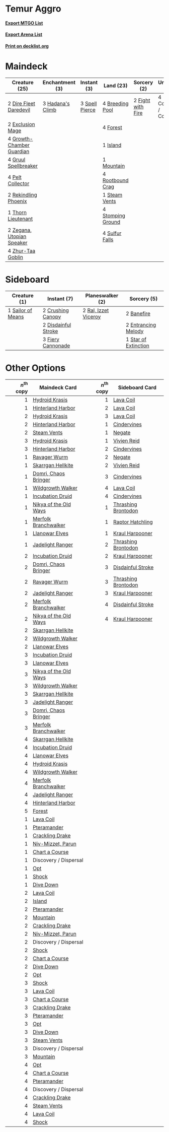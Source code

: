 # Temur Aggro

#### [Export MTGO List](../collection/Temur%20Aggro/Temur%20Aggro.txt)
#### [Export Arena List](../collection/Temur%20Aggro/Temur%20Aggro_arena.txt)
#### [Print on decklist.org](http://decklist.org/?deckmain=4%09Breeding%20Pool%0A4%09Collision%20/%20Colossus%0A2%09Dire%20Fleet%20Daredevil%0A2%09Exclusion%20Mage%0A2%09Fight%20with%20Fire%0A4%09Forest%0A4%09Growth-Chamber%20Guardian%0A4%09Gruul%20Spellbreaker%0A3%09Hadana's%20Climb%0A1%09Island%0A1%09Mountain%0A4%09Pelt%20Collector%0A2%09Rekindling%20Phoenix%0A4%09Rootbound%20Crag%0A3%09Spell%20Pierce%0A1%09Steam%20Vents%0A4%09Stomping%20Ground%0A4%09Sulfur%20Falls%0A1%09Thorn%20Lieutenant%0A2%09Zegana,%20Utopian%20Speaker%0A4%09Zhur-Taa%20Goblin&deckside=2%09Banefire%0A2%09Crushing%20Canopy%0A2%09Disdainful%20Stroke%0A2%09Entrancing%20Melody%0A3%09Fiery%20Cannonade%0A2%09Ral,%20Izzet%20Viceroy%0A1%09Sailor%20of%20Means%0A1%09Star%20of%20Extinction)
# Maindeck

|                                           Creature (25)                                            |                                      Enchantment (3)                                      |                                       Instant (3)                                       |                                         Land (23)                                          |                                        Sorcery (2)                                         |     Unknown (4)      |
|----------------------------------------------------------------------------------------------------|-------------------------------------------------------------------------------------------|-----------------------------------------------------------------------------------------|--------------------------------------------------------------------------------------------|--------------------------------------------------------------------------------------------|----------------------|
|2 [Dire Fleet Daredevil](http://gatherer.wizards.com/Pages/Card/Details.aspx?multiverseid=439756)   |3 [Hadana's Climb](http://gatherer.wizards.com/Pages/Card/Details.aspx?multiverseid=439815)|3 [Spell Pierce](http://gatherer.wizards.com/Pages/Card/Details.aspx?multiverseid=425876)|4 [Breeding Pool](http://gatherer.wizards.com/Pages/Card/Details.aspx?multiverseid=97088)   |2 [Fight with Fire](http://gatherer.wizards.com/Pages/Card/Details.aspx?multiverseid=443007)|4 Collision / Colossus|
|2 [Exclusion Mage](http://gatherer.wizards.com/Pages/Card/Details.aspx?multiverseid=447191)         |                                                                                           |                                                                                         |4 [Forest](http://gatherer.wizards.com/Pages/Card/Details.aspx?multiverseid=439860)         |                                                                                            |                      |
|4 [Growth-Chamber Guardian](http://gatherer.wizards.com/Pages/Card/Details.aspx?multiverseid=457272)|                                                                                           |                                                                                         |1 [Island](http://gatherer.wizards.com/Pages/Card/Details.aspx?multiverseid=439857)         |                                                                                            |                      |
|4 [Gruul Spellbreaker](http://gatherer.wizards.com/Pages/Card/Details.aspx?multiverseid=457323)     |                                                                                           |                                                                                         |1 [Mountain](http://gatherer.wizards.com/Pages/Card/Details.aspx?multiverseid=439859)       |                                                                                            |                      |
|4 [Pelt Collector](http://gatherer.wizards.com/Pages/Card/Details.aspx?multiverseid=452891)         |                                                                                           |                                                                                         |4 [Rootbound Crag](http://gatherer.wizards.com/Pages/Card/Details.aspx?multiverseid=420934) |                                                                                            |                      |
|2 [Rekindling Phoenix](http://gatherer.wizards.com/Pages/Card/Details.aspx?multiverseid=439768)     |                                                                                           |                                                                                         |1 [Steam Vents](http://gatherer.wizards.com/Pages/Card/Details.aspx?multiverseid=405109)    |                                                                                            |                      |
|1 [Thorn Lieutenant](http://gatherer.wizards.com/Pages/Card/Details.aspx?multiverseid=447339)       |                                                                                           |                                                                                         |4 [Stomping Ground](http://gatherer.wizards.com/Pages/Card/Details.aspx?multiverseid=405110)|                                                                                            |                      |
|2 [Zegana, Utopian Speaker](http://gatherer.wizards.com/Pages/Card/Details.aspx?multiverseid=457358)|                                                                                           |                                                                                         |4 [Sulfur Falls](http://gatherer.wizards.com/Pages/Card/Details.aspx?multiverseid=443135)   |                                                                                            |                      |
|4 [Zhur-Taa Goblin](http://gatherer.wizards.com/Pages/Card/Details.aspx?multiverseid=457359)        |                                                                                           |                                                                                         |                                                                                            |                                                                                            |                      |


# Sideboard

|                                        Creature (1)                                        |                                         Instant (7)                                          |                                       Planeswalker (2)                                        |                                          Sorcery (5)                                          |
|--------------------------------------------------------------------------------------------|----------------------------------------------------------------------------------------------|-----------------------------------------------------------------------------------------------|-----------------------------------------------------------------------------------------------|
|1 [Sailor of Means](http://gatherer.wizards.com/Pages/Card/Details.aspx?multiverseid=439706)|2 [Crushing Canopy](http://gatherer.wizards.com/Pages/Card/Details.aspx?multiverseid=452876)  |2 [Ral, Izzet Viceroy](http://gatherer.wizards.com/Pages/Card/Details.aspx?multiverseid=452945)|2 [Banefire](http://gatherer.wizards.com/Pages/Card/Details.aspx?multiverseid=186613)          |
|                                                                                            |2 [Disdainful Stroke](http://gatherer.wizards.com/Pages/Card/Details.aspx?multiverseid=420705)|                                                                                               |2 [Entrancing Melody](http://gatherer.wizards.com/Pages/Card/Details.aspx?multiverseid=435207) |
|                                                                                            |3 [Fiery Cannonade](http://gatherer.wizards.com/Pages/Card/Details.aspx?multiverseid=435297)  |                                                                                               |1 [Star of Extinction](http://gatherer.wizards.com/Pages/Card/Details.aspx?multiverseid=435315)|


# Other Options

|*n*<sup>th</sup> copy|                                         Maindeck Card                                          |*n*<sup>th</sup> copy|                                        Sideboard Card                                        |
|--------------------:|------------------------------------------------------------------------------------------------|--------------------:|----------------------------------------------------------------------------------------------|
|                    1|[Hydroid Krasis](http://gatherer.wizards.com/Pages/Card/Details.aspx?multiverseid=457327)       |                    1|[Lava Coil](http://gatherer.wizards.com/Pages/Card/Details.aspx?multiverseid=452858)          |
|                    1|[Hinterland Harbor](http://gatherer.wizards.com/Pages/Card/Details.aspx?multiverseid=443128)    |                    2|[Lava Coil](http://gatherer.wizards.com/Pages/Card/Details.aspx?multiverseid=452858)          |
|                    2|[Hydroid Krasis](http://gatherer.wizards.com/Pages/Card/Details.aspx?multiverseid=457327)       |                    3|[Lava Coil](http://gatherer.wizards.com/Pages/Card/Details.aspx?multiverseid=452858)          |
|                    2|[Hinterland Harbor](http://gatherer.wizards.com/Pages/Card/Details.aspx?multiverseid=443128)    |                    1|[Cindervines](http://gatherer.wizards.com/Pages/Card/Details.aspx?multiverseid=457305)        |
|                    2|[Steam Vents](http://gatherer.wizards.com/Pages/Card/Details.aspx?multiverseid=405109)          |                    1|[Negate](http://gatherer.wizards.com/Pages/Card/Details.aspx?multiverseid=423707)             |
|                    3|[Hydroid Krasis](http://gatherer.wizards.com/Pages/Card/Details.aspx?multiverseid=457327)       |                    1|[Vivien Reid](http://gatherer.wizards.com/Pages/Card/Details.aspx?multiverseid=447344)        |
|                    3|[Hinterland Harbor](http://gatherer.wizards.com/Pages/Card/Details.aspx?multiverseid=443128)    |                    2|[Cindervines](http://gatherer.wizards.com/Pages/Card/Details.aspx?multiverseid=457305)        |
|                    1|[Ravager Wurm](http://gatherer.wizards.com/Pages/Card/Details.aspx?multiverseid=457344)         |                    2|[Negate](http://gatherer.wizards.com/Pages/Card/Details.aspx?multiverseid=423707)             |
|                    1|[Skarrgan Hellkite](http://gatherer.wizards.com/Pages/Card/Details.aspx?multiverseid=457258)    |                    2|[Vivien Reid](http://gatherer.wizards.com/Pages/Card/Details.aspx?multiverseid=447344)        |
|                    1|[Domri, Chaos Bringer](http://gatherer.wizards.com/Pages/Card/Details.aspx?multiverseid=457310) |                    3|[Cindervines](http://gatherer.wizards.com/Pages/Card/Details.aspx?multiverseid=457305)        |
|                    1|[Wildgrowth Walker](http://gatherer.wizards.com/Pages/Card/Details.aspx?multiverseid=435372)    |                    4|[Lava Coil](http://gatherer.wizards.com/Pages/Card/Details.aspx?multiverseid=452858)          |
|                    1|[Incubation Druid](http://gatherer.wizards.com/Pages/Card/Details.aspx?multiverseid=457275)     |                    4|[Cindervines](http://gatherer.wizards.com/Pages/Card/Details.aspx?multiverseid=457305)        |
|                    1|[Nikya of the Old Ways](http://gatherer.wizards.com/Pages/Card/Details.aspx?multiverseid=457337)|                    1|[Thrashing Brontodon](http://gatherer.wizards.com/Pages/Card/Details.aspx?multiverseid=456570)|
|                    1|[Merfolk Branchwalker](http://gatherer.wizards.com/Pages/Card/Details.aspx?multiverseid=435353) |                    1|[Raptor Hatchling](http://gatherer.wizards.com/Pages/Card/Details.aspx?multiverseid=435309)   |
|                    1|[Llanowar Elves](http://gatherer.wizards.com/Pages/Card/Details.aspx?multiverseid=129626)       |                    1|[Kraul Harpooner](http://gatherer.wizards.com/Pages/Card/Details.aspx?multiverseid=452886)    |
|                    1|[Jadelight Ranger](http://gatherer.wizards.com/Pages/Card/Details.aspx?multiverseid=439793)     |                    2|[Thrashing Brontodon](http://gatherer.wizards.com/Pages/Card/Details.aspx?multiverseid=456570)|
|                    2|[Incubation Druid](http://gatherer.wizards.com/Pages/Card/Details.aspx?multiverseid=457275)     |                    2|[Kraul Harpooner](http://gatherer.wizards.com/Pages/Card/Details.aspx?multiverseid=452886)    |
|                    2|[Domri, Chaos Bringer](http://gatherer.wizards.com/Pages/Card/Details.aspx?multiverseid=457310) |                    3|[Disdainful Stroke](http://gatherer.wizards.com/Pages/Card/Details.aspx?multiverseid=420705)  |
|                    2|[Ravager Wurm](http://gatherer.wizards.com/Pages/Card/Details.aspx?multiverseid=457344)         |                    3|[Thrashing Brontodon](http://gatherer.wizards.com/Pages/Card/Details.aspx?multiverseid=456570)|
|                    2|[Jadelight Ranger](http://gatherer.wizards.com/Pages/Card/Details.aspx?multiverseid=439793)     |                    3|[Kraul Harpooner](http://gatherer.wizards.com/Pages/Card/Details.aspx?multiverseid=452886)    |
|                    2|[Merfolk Branchwalker](http://gatherer.wizards.com/Pages/Card/Details.aspx?multiverseid=435353) |                    4|[Disdainful Stroke](http://gatherer.wizards.com/Pages/Card/Details.aspx?multiverseid=420705)  |
|                    2|[Nikya of the Old Ways](http://gatherer.wizards.com/Pages/Card/Details.aspx?multiverseid=457337)|                    4|[Kraul Harpooner](http://gatherer.wizards.com/Pages/Card/Details.aspx?multiverseid=452886)    |
|                    2|[Skarrgan Hellkite](http://gatherer.wizards.com/Pages/Card/Details.aspx?multiverseid=457258)    |                     |                                                                                              |
|                    2|[Wildgrowth Walker](http://gatherer.wizards.com/Pages/Card/Details.aspx?multiverseid=435372)    |                     |                                                                                              |
|                    2|[Llanowar Elves](http://gatherer.wizards.com/Pages/Card/Details.aspx?multiverseid=129626)       |                     |                                                                                              |
|                    3|[Incubation Druid](http://gatherer.wizards.com/Pages/Card/Details.aspx?multiverseid=457275)     |                     |                                                                                              |
|                    3|[Llanowar Elves](http://gatherer.wizards.com/Pages/Card/Details.aspx?multiverseid=129626)       |                     |                                                                                              |
|                    3|[Nikya of the Old Ways](http://gatherer.wizards.com/Pages/Card/Details.aspx?multiverseid=457337)|                     |                                                                                              |
|                    3|[Wildgrowth Walker](http://gatherer.wizards.com/Pages/Card/Details.aspx?multiverseid=435372)    |                     |                                                                                              |
|                    3|[Skarrgan Hellkite](http://gatherer.wizards.com/Pages/Card/Details.aspx?multiverseid=457258)    |                     |                                                                                              |
|                    3|[Jadelight Ranger](http://gatherer.wizards.com/Pages/Card/Details.aspx?multiverseid=439793)     |                     |                                                                                              |
|                    3|[Domri, Chaos Bringer](http://gatherer.wizards.com/Pages/Card/Details.aspx?multiverseid=457310) |                     |                                                                                              |
|                    3|[Merfolk Branchwalker](http://gatherer.wizards.com/Pages/Card/Details.aspx?multiverseid=435353) |                     |                                                                                              |
|                    4|[Skarrgan Hellkite](http://gatherer.wizards.com/Pages/Card/Details.aspx?multiverseid=457258)    |                     |                                                                                              |
|                    4|[Incubation Druid](http://gatherer.wizards.com/Pages/Card/Details.aspx?multiverseid=457275)     |                     |                                                                                              |
|                    4|[Llanowar Elves](http://gatherer.wizards.com/Pages/Card/Details.aspx?multiverseid=129626)       |                     |                                                                                              |
|                    4|[Hydroid Krasis](http://gatherer.wizards.com/Pages/Card/Details.aspx?multiverseid=457327)       |                     |                                                                                              |
|                    4|[Wildgrowth Walker](http://gatherer.wizards.com/Pages/Card/Details.aspx?multiverseid=435372)    |                     |                                                                                              |
|                    4|[Merfolk Branchwalker](http://gatherer.wizards.com/Pages/Card/Details.aspx?multiverseid=435353) |                     |                                                                                              |
|                    4|[Jadelight Ranger](http://gatherer.wizards.com/Pages/Card/Details.aspx?multiverseid=439793)     |                     |                                                                                              |
|                    4|[Hinterland Harbor](http://gatherer.wizards.com/Pages/Card/Details.aspx?multiverseid=443128)    |                     |                                                                                              |
|                    5|[Forest](http://gatherer.wizards.com/Pages/Card/Details.aspx?multiverseid=439860)               |                     |                                                                                              |
|                    1|[Lava Coil](http://gatherer.wizards.com/Pages/Card/Details.aspx?multiverseid=452858)            |                     |                                                                                              |
|                    1|[Pteramander](http://gatherer.wizards.com/Pages/Card/Details.aspx?multiverseid=457191)          |                     |                                                                                              |
|                    1|[Crackling Drake](http://gatherer.wizards.com/Pages/Card/Details.aspx?multiverseid=452913)      |                     |                                                                                              |
|                    1|[Niv-Mizzet, Parun](http://gatherer.wizards.com/Pages/Card/Details.aspx?multiverseid=452942)    |                     |                                                                                              |
|                    1|[Chart a Course](http://gatherer.wizards.com/Pages/Card/Details.aspx?multiverseid=435200)       |                     |                                                                                              |
|                    1|Discovery / Dispersal                                                                           |                     |                                                                                              |
|                    1|[Opt](http://gatherer.wizards.com/Pages/Card/Details.aspx?multiverseid=442948)                  |                     |                                                                                              |
|                    1|[Shock](http://gatherer.wizards.com/Pages/Card/Details.aspx?multiverseid=129732)                |                     |                                                                                              |
|                    1|[Dive Down](http://gatherer.wizards.com/Pages/Card/Details.aspx?multiverseid=435205)            |                     |                                                                                              |
|                    2|[Lava Coil](http://gatherer.wizards.com/Pages/Card/Details.aspx?multiverseid=452858)            |                     |                                                                                              |
|                    2|[Island](http://gatherer.wizards.com/Pages/Card/Details.aspx?multiverseid=439857)               |                     |                                                                                              |
|                    2|[Pteramander](http://gatherer.wizards.com/Pages/Card/Details.aspx?multiverseid=457191)          |                     |                                                                                              |
|                    2|[Mountain](http://gatherer.wizards.com/Pages/Card/Details.aspx?multiverseid=439859)             |                     |                                                                                              |
|                    2|[Crackling Drake](http://gatherer.wizards.com/Pages/Card/Details.aspx?multiverseid=452913)      |                     |                                                                                              |
|                    2|[Niv-Mizzet, Parun](http://gatherer.wizards.com/Pages/Card/Details.aspx?multiverseid=452942)    |                     |                                                                                              |
|                    2|Discovery / Dispersal                                                                           |                     |                                                                                              |
|                    2|[Shock](http://gatherer.wizards.com/Pages/Card/Details.aspx?multiverseid=129732)                |                     |                                                                                              |
|                    2|[Chart a Course](http://gatherer.wizards.com/Pages/Card/Details.aspx?multiverseid=435200)       |                     |                                                                                              |
|                    2|[Dive Down](http://gatherer.wizards.com/Pages/Card/Details.aspx?multiverseid=435205)            |                     |                                                                                              |
|                    2|[Opt](http://gatherer.wizards.com/Pages/Card/Details.aspx?multiverseid=442948)                  |                     |                                                                                              |
|                    3|[Shock](http://gatherer.wizards.com/Pages/Card/Details.aspx?multiverseid=129732)                |                     |                                                                                              |
|                    3|[Lava Coil](http://gatherer.wizards.com/Pages/Card/Details.aspx?multiverseid=452858)            |                     |                                                                                              |
|                    3|[Chart a Course](http://gatherer.wizards.com/Pages/Card/Details.aspx?multiverseid=435200)       |                     |                                                                                              |
|                    3|[Crackling Drake](http://gatherer.wizards.com/Pages/Card/Details.aspx?multiverseid=452913)      |                     |                                                                                              |
|                    3|[Pteramander](http://gatherer.wizards.com/Pages/Card/Details.aspx?multiverseid=457191)          |                     |                                                                                              |
|                    3|[Opt](http://gatherer.wizards.com/Pages/Card/Details.aspx?multiverseid=442948)                  |                     |                                                                                              |
|                    3|[Dive Down](http://gatherer.wizards.com/Pages/Card/Details.aspx?multiverseid=435205)            |                     |                                                                                              |
|                    3|[Steam Vents](http://gatherer.wizards.com/Pages/Card/Details.aspx?multiverseid=405109)          |                     |                                                                                              |
|                    3|Discovery / Dispersal                                                                           |                     |                                                                                              |
|                    3|[Mountain](http://gatherer.wizards.com/Pages/Card/Details.aspx?multiverseid=439859)             |                     |                                                                                              |
|                    4|[Opt](http://gatherer.wizards.com/Pages/Card/Details.aspx?multiverseid=442948)                  |                     |                                                                                              |
|                    4|[Chart a Course](http://gatherer.wizards.com/Pages/Card/Details.aspx?multiverseid=435200)       |                     |                                                                                              |
|                    4|[Pteramander](http://gatherer.wizards.com/Pages/Card/Details.aspx?multiverseid=457191)          |                     |                                                                                              |
|                    4|Discovery / Dispersal                                                                           |                     |                                                                                              |
|                    4|[Crackling Drake](http://gatherer.wizards.com/Pages/Card/Details.aspx?multiverseid=452913)      |                     |                                                                                              |
|                    4|[Steam Vents](http://gatherer.wizards.com/Pages/Card/Details.aspx?multiverseid=405109)          |                     |                                                                                              |
|                    4|[Lava Coil](http://gatherer.wizards.com/Pages/Card/Details.aspx?multiverseid=452858)            |                     |                                                                                              |
|                    4|[Shock](http://gatherer.wizards.com/Pages/Card/Details.aspx?multiverseid=129732)                |                     |                                                                                              |

